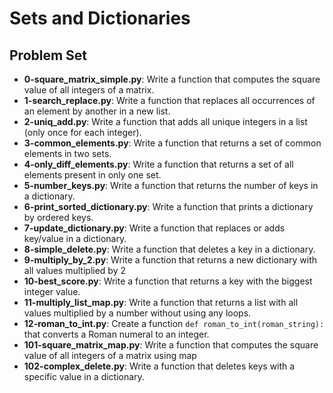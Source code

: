 # Sets and Dictionaries

## Problem Set

- **0-square_matrix_simple.py**: Write a function that computes the square value of all integers of a matrix.
- **1-search_replace.py**: Write a function that replaces all occurrences of an element by another in a new list.
- **2-uniq_add.py**: Write a function that adds all unique integers in a list (only once for each integer).
- **3-common_elements.py**: Write a function that returns a set of common elements in two sets.
- **4-only_diff_elements.py**: Write a function that returns a set of all elements present in only one set.
- **5-number_keys.py**: Write a function that returns the number of keys in a dictionary.
- **6-print_sorted_dictionary.py**: Write a function that prints a dictionary by ordered keys.
- **7-update_dictionary.py**: Write a function that replaces or adds key/value in a dictionary.
- **8-simple_delete.py**: Write a function that deletes a key in a dictionary.
- **9-multiply_by_2.py**: Write a function that returns a new dictionary with all values multiplied by 2
- **10-best_score.py**: Write a function that returns a key with the biggest integer value.
- **11-multiply_list_map.py**: Write a function that returns a list with all values multiplied by a number without using any loops.
- **12-roman_to_int.py**: Create a function `def roman_to_int(roman_string):` that converts a Roman numeral to an integer.
- **101-square_matrix_map.py**: Write a function that computes the square value of all integers of a matrix using map
- **102-complex_delete.py**: Write a function that deletes keys with a specific value in a dictionary.
